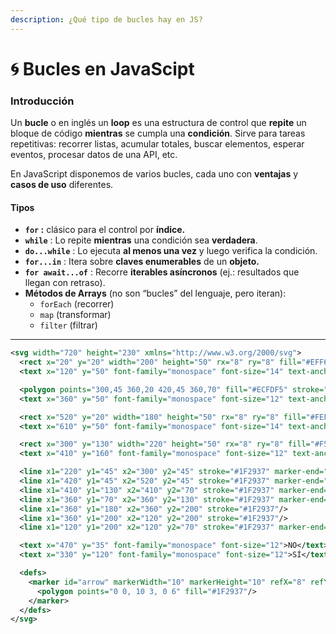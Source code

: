 ```yaml
---
description: ¿Qué tipo de bucles hay en JS?
---
```


# 🌀 Bucles en JavaScipt

### Introducción

Un **bucle** o en inglés un **loop** es una estructura de control que **repite** un bloque de código **mientras** se cumpla una **condición**. Sirve para tareas repetitivas: recorrer listas, acumular totales, buscar elementos, esperar eventos, procesar datos de una API, etc.

En JavaScript disponemos de varios bucles, cada uno con **ventajas** y **casos de uso** diferentes.

#### Tipos

* **`for` :** clásico para el control  por **índice.**
* **`while`** : Lo repite **mientras** una condición sea **verdadera**.
* **`do...while`** : Lo ejecuta **al menos una vez** y luego verifica la condición.
* **`for...in`** : Itera sobre **claves enumerables** de un **objeto.**
* **`for await...of`** : Recorre **iterables asíncronos** (ej.: resultados que llegan con retraso).
* **Métodos de Arrays** (no son “bucles” del lenguaje, pero iteran):
  * `forEach` (recorrer)
  * `map` (transformar)
  * `filter` (filtrar)

***

```svg
<svg width="720" height="230" xmlns="http://www.w3.org/2000/svg">
  <rect x="20" y="20" width="200" height="50" rx="8" ry="8" fill="#EFF6FF" stroke="#1D4ED8"/>
  <text x="120" y="50" font-family="monospace" font-size="14" text-anchor="middle">Inicio</text>

  <polygon points="300,45 360,20 420,45 360,70" fill="#ECFDF5" stroke="#059669"/>
  <text x="360" y="50" font-family="monospace" font-size="12" text-anchor="middle">¿Condición?</text>

  <rect x="520" y="20" width="180" height="50" rx="8" ry="8" fill="#FEF2F2" stroke="#DC2626"/>
  <text x="610" y="50" font-family="monospace" font-size="14" text-anchor="middle">Fin del bucle</text>

  <rect x="300" y="130" width="220" height="50" rx="8" ry="8" fill="#F5F3FF" stroke="#7C3AED"/>
  <text x="410" y="160" font-family="monospace" font-size="12" text-anchor="middle">Bloque del bucle</text>

  <line x1="220" y1="45" x2="300" y2="45" stroke="#1F2937" marker-end="url(#arrow)"/>
  <line x1="420" y1="45" x2="520" y2="45" stroke="#1F2937" marker-end="url(#arrow)"/>
  <line x1="410" y1="130" x2="410" y2="70" stroke="#1F2937" marker-end="url(#arrow)"/>
  <line x1="360" y1="70" x2="360" y2="130" stroke="#1F2937" marker-end="url(#arrow)"/>
  <line x1="360" y1="180" x2="360" y2="200" stroke="#1F2937"/>
  <line x1="360" y1="200" x2="120" y2="200" stroke="#1F2937"/>
  <line x1="120" y1="200" x2="120" y2="70" stroke="#1F2937" marker-end="url(#arrow)"/>

  <text x="470" y="35" font-family="monospace" font-size="12">NO</text>
  <text x="330" y="120" font-family="monospace" font-size="12">SÍ</text>

  <defs>
    <marker id="arrow" markerWidth="10" markerHeight="10" refX="8" refY="3" orient="auto">
      <polygon points="0 0, 10 3, 0 6" fill="#1F2937"/>
    </marker>
  </defs>
</svg>

```
